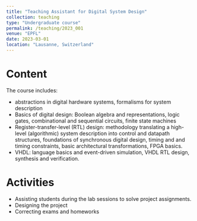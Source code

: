 ```yaml
---
title: "Teaching Assistant for Digital System Design"
collection: teaching
type: "Undergraduate course"
permalink: /teaching/2023_001
venue: "EPFL"
date: 2023-03-01
location: "Lausanne, Switzerland"
---
```


Content
=======
The course includes:
- abstractions in digital hardware systems, formalisms for system description
- Basics of digital design: Boolean algebra and representations, logic gates, combinational and sequential circuits, finite state machines
- Register-transfer-level (RTL) design: methodology translating a high-level (algorithmic) system description into control and datapath structures, foundations of synchronous digital design, timing and and timing constraints, basic architectural transformations, FPGA basics.
- VHDL: language basics and event-driven simulation, VHDL RTL design, synthesis and verification.

Activities
==========
- Assisting students during the lab sessions to solve project assignments.
- Designing the project
- Correcting exams and homeworks